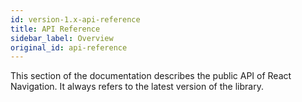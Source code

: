 ```yaml
---
id: version-1.x-api-reference
title: API Reference
sidebar_label: Overview
original_id: api-reference
---
```


This section of the documentation describes the public API of React Navigation. It always refers to the latest version of the library.